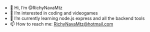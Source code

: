 - 👋 Hi, I’m @RichyNavaMtz
- 👀 I’m interested in coding and videogames
- 🌱 I’m currently learning node.js express and all the backend tools
- 📫 How to reach me: RichyNavaMtz@hotmail.com

<!---
RichyNavaMtz/RichyNavaMtz is a ✨ special ✨ repository because its `README.md` (this file) appears on your GitHub profile.
You can click the Preview link to take a look at your changes.
--->
